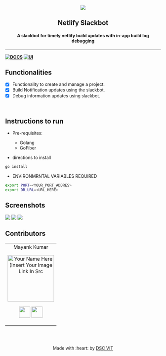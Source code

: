 
<p align="center">
<a href="https://dscvit.com">
	<img src="https://user-images.githubusercontent.com/30529572/72455010-fb38d400-37e7-11ea-9c1e-8cdeb5f5906e.png" />
</a>
	<h2 align="center"> Netlify Slackbot </h2>
	<h4 align="center"> A slackbot for timely netlify build updates with in-app build log debugging <h4>
</p>

---
[![DOCS](https://img.shields.io/badge/Documentation-see%20docs-green?style=flat-square&logo=appveyor)](_)
  [![UI ](https://img.shields.io/badge/User%20Interface-Link%20to%20UI-orange?style=flat-square&logo=appveyor)](_)


## Functionalities
- [X]  Functionality to create and manage a project.
- [X]  Build Notification updates using the slackbot.
- [X]  Debug information updates using slackbot.
<br>


## Instructions to run

* Pre-requisites:
	-	Golang
	-	GoFiber

* directions to install
```bash
go install
```

* ENVIRONMRNTAL VARIABLES REQUIRED

```bash
export PORT=<YOUR_PORT_ADDRES>
export DB_URL=<URL_HERE>
```
## Screenshots
![](https://raw.githubusercontent.com/mayankkumar2/netlify-slackbot/master/screenshots/1.png)
![](https://raw.githubusercontent.com/mayankkumar2/netlify-slackbot/master/screenshots/2.png)
![](https://raw.githubusercontent.com/mayankkumar2/netlify-slackbot/master/screenshots/3.png)
## Contributors

<table>
<tr align="center">


<td>
Mayank Kumar
<p align="center">
<img src = "https://dscvit.com/images/techteam/mayank.jpg" width="150" height="150" alt="Your Name Here (Insert Your Image Link In Src">
</p>
<p align="center">
<a href = "https://github.com/mayankkumar2"><img src = "http://www.iconninja.com/files/241/825/211/round-collaboration-social-github-code-circle-network-icon.svg" width="36" height = "36"/></a>
<a href = "https://www.linkedin.com/in/mayank-kumar-855b0821/">
<img src = "http://www.iconninja.com/files/863/607/751/network-linkedin-social-connection-circular-circle-media-icon.svg" width="36" height="36"/>
</a>
</p>
</td>
</tr>
  </table>

<br>
<br>

<p align="center">
	Made with :heart: by <a href="https://dscvit.com">DSC VIT</a>
</p>
